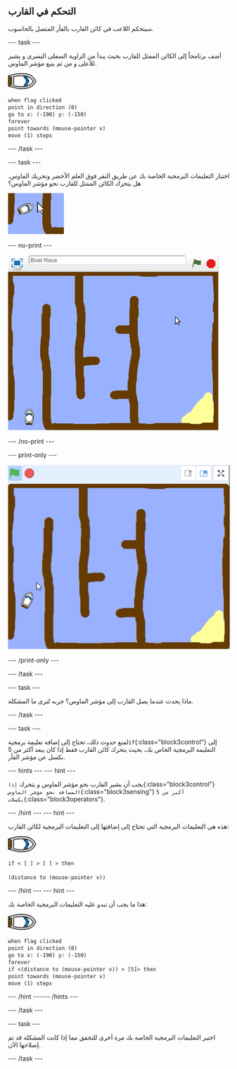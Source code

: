 ## التحكم في القارب

سيتحكم اللاعب في كائن القارب بالفأر المتصل بالحاسوب.

--- task ---

أضف برنامجاً إلى الكائن الممثل للقارب بحيث يبدأ من الزاوية السفلى اليسرى و يشير للأعلى و من ثم يتبع مؤشر الماوس.

![كائن القارب](images/boat_resize.png)

```blocks3
when flag clicked
point in direction (0)
go to x: (-190) y: (-150)
forever
point towards (mouse-pointer v)
move (1) steps
```

--- /task ---

--- task ---

 اختبار التعليمات البرمجية الخاصة بك  عن طريق النقر فوق العلم الأخضر وتحريك الماوس. هل يتحرك الكائن الممثل للقارب نحو مؤشر الماوس؟

![لقطة الشاشة](images/boat-mouse.png)

--- no-print ---

![لقطة الشاشة](images/boat-pointer-test-anim.gif)

--- /no-print ---

--- print-only ---

![لقطة الشاشة](images/boat-pointer-test-anim.png)

--- /print-only ---

--- /task ---

--- task ---

ماذا يحدث عندما يصل القارب إلى مؤشر الماوس؟ جربه لترى ما المشكلة.

--- /task ---

--- task ---

لمنع حدوث ذلك، تحتاج إلى إضافة تعليمة برمجية`if`{:class="block3control"} إلى التعليمة البرمجية الخاص بك، بحيث يتحرك كائن القارب فقط إذا كان يبعد أكثر من 5 بكسل عن مؤشر الفأر.

--- hints ---
 --- hint ---

يجب أن يشير القارب نحو مؤشر الماوس و يتحرك `إذا`{:class="block3control"} `المسافة نحو مؤشر الماوس`{:class="block3sensing"} `أكبر من 5 بكسلات`{:class="block3operators"}.

--- /hint --- --- hint ---

هذه هي التعليمات البرمجية التي تحتاج إلى إضافتها إلى التعليمات البرمجية لكائن القارب:

![كائن القارب](images/boat_resize.png)

```blocks3
if < [ ] > [ ] > then

(distance to (mouse-pointer v))
```

--- /hint --- --- hint ---

هذا ما يجب أن تبدو عليه التعليمات البرمجية الخاصة بك:

![كائن القارب](images/boat_resize.png)

```blocks3
when flag clicked
point in direction (0)
go to x: (-190) y: (-150)
forever
if <(distance to (mouse-pointer v)) > [5]> then
point towards (mouse-pointer v)
move (1) steps
```

--- /hint ------ /hints ---

--- /task ---

--- task ---

اختبر التعليمات البرمجية الخاصة بك مرة أخرى للتحقق مما إذا كانت المشكلة قد تم إصلاحها الآن.

--- /task ---